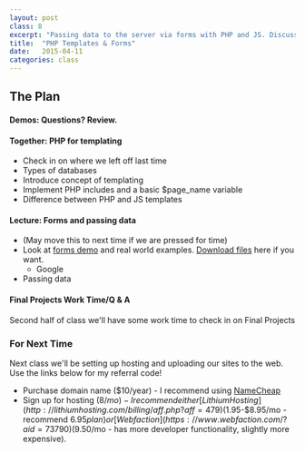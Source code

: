 ```yaml
---
layout: post
class: 8
excerpt: "Passing data to the server via forms with PHP and JS. Discuss form states and APIs."
title:  "PHP Templates & Forms"
date:   2015-04-11
categories: class
---
```


## The Plan

#### <span class="post-title-pre">Demos:</span> Questions? Review.

#### <span class="post-title-pre">Together:</span> PHP for templating

* Check in on where we left off last time
* Types of databases
* Introduce concept of templating
* Implement PHP includes and a basic $page_name variable
* Difference between PHP and JS templates

#### <span class="post-title-pre">Lecture:</span> Forms and passing data

* (May move this to next time if we are pressed for time)
* Look at [forms demo](http://stuff.notlaura.com/demos/php-form-demo.zip) and real world examples. [Download files](http://stuff.notlaura.com/demos/php-form-demo.zip) here if you want.
	* Google
* Passing data


#### Final Projects Work Time/Q & A

Second half of class we'll have some work time to check in on Final Projects

<div class="post-todos notice" markdown="1">

### For Next Time

Next class we'll be setting up hosting and uploading our sites to the web. Use the links below for my referral code!

* Purchase domain name ($10/year) - I recommend using [NameCheap](http://www.namecheap.com/?aff=85284)
* Sign up for hosting ($8/mo) - I recommend either [Lithium Hosting](http://lithiumhosting.com/billing/aff.php?aff=479) ($1.95-$8.95/mo - recommend $6.95 plan) or [Webfaction](https://www.webfaction.com/?aid=73790) ($9.50/mo - has more developer functionality, slightly more expensive). 

</div>